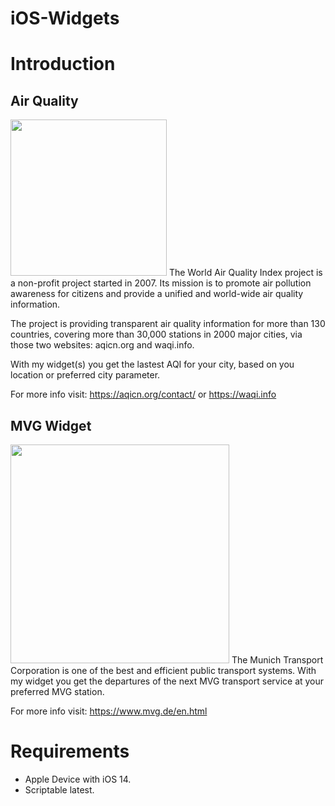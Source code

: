# iOS-Widgets

<h1>Introduction</h1>

<h2>Air Quality</h2>
<img src="https://user-images.githubusercontent.com/73252614/103410002-a9f53200-4b69-11eb-9f35-8e3ee806b272.jpeg" width="250">
The World Air Quality Index project is a non-profit project started in 2007. Its mission is to promote air pollution awareness for citizens and provide a unified and world-wide air quality information. 

The project is providing transparent air quality information for more than 130 countries, covering more than 30,000 stations in 2000 major cities, via those two websites: aqicn.org and waqi.info.

With my widget(s) you get the lastest AQI for your city, based on you location or preferred city parameter.

For more info visit: https://aqicn.org/contact/ or https://waqi.info

<h2>MVG Widget</h2> 
<img src="https://user-images.githubusercontent.com/73252614/102694125-6290ac80-421f-11eb-885d-8a68078d79ac.jpeg" width="350">
The Munich Transport Corporation is one of the best and efficient public transport systems. With my widget you get the departures of the next MVG transport service at your preferred MVG station.

For more info visit: https://www.mvg.de/en.html

<h1>Requirements</h1>

- Apple Device with iOS 14.
- Scriptable latest.
